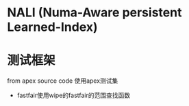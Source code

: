 # NALI (Numa-Aware persistent Learned-Index)

# 测试框架
from apex source code
使用apex测试集

 - fastfair使用wipe的fastfair的范围查找函数